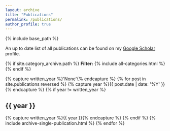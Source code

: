 ```yaml
---
layout: archive
title: "Publications"
permalink: /publications/
author_profile: true
---
```


{% include base_path %}

<p> An up to date list of all publications can be found on my <a href="https://scholar.google.com/citations?user=UgKZHLcAAAAJ&hl=en">Google Scholar</a> profile.</p>
{% if site.category_archive.path %}
<b>Filter:</b> {% include all-categories.html %}
{% endif %}

{% capture written_year %}'None'{% endcapture %}
{% for post in site.publications reversed %}
  {% capture year %}{{ post.date | date: '%Y' }}{% endcapture %}
  {% if year != written_year %}
    <h2 id="{{ year | slugify }}" class="archive__subtitle">{{ year }}</h2>
  {% capture written_year %}{{ year }}{% endcapture %}
  {% endif %}
  {% include archive-single-publication.html %}
{% endfor %}
